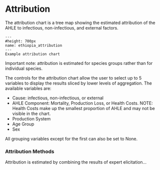 # Attribution
<p>
The attribution chart is a tree map showing the estimated attribution of the AHLE to infectious, non-infectious, and external factors.
</p>

```{figure} ../Images/ethiopia_attribution.png
---
#height: 700px
name: ethiopia_attribution
---
Example attribution chart
```

<p>
Important note: attribution is estimated for species groups rather than for individual species.
</p>
<p>
The controls for the attribution chart allow the user to select up to 5 variables to display the results sliced by lower levels of aggregation. The available variables are:
<ul>
	<li>Cause: infectious, non-infectious, or external</li>
	<li>AHLE Component: Mortality, Production Loss, or Health Costs. NOTE: Health Costs make up the smallest proportion of AHLE and may not be visible in the chart.</li>
	<li>Production System</li>
	<li>Age Group</li>
	<li>Sex</li>
</ul>
All grouping variables except for the first can also be set to None.
</p>
<h3>Attribution Methods</h3>
	<p>
	Attribution is estimated by combining the results of expert elicitation...
	</p>
